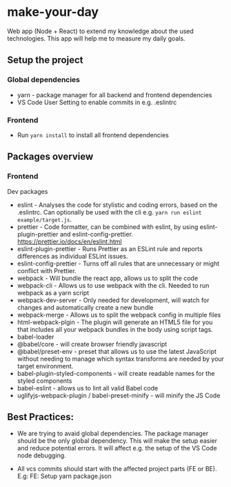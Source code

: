 # make-your-day
Web app (Node + React) to extend my knowledge about the used technologies. This app will help me to measure my daily goals.


## Setup the project

### Global dependencies
* yarn - package manager for all backend and frontend dependencies
* VS Code User Setting to enable commits in e.g. .eslintrc

### Frontend
* Run `yarn install` to install all frontend dependencies

## Packages overview

### Frontend
Dev packages
* eslint - Analyses the code for stylistic and coding errors, based on the .eslintrc.
Can optionally be used with the cli e.g. `yarn run eslint example/target.js`.
* prettier - Code formatter, can be combined with eslint, by using eslint-plugin-prettier and eslint-config-prettier. https://prettier.io/docs/en/eslint.html
* eslint-plugin-prettier - Runs Prettier as an ESLint rule and reports differences as individual ESLint issues.
* eslint-config-prettier - Turns off all rules that are unnecessary or might conflict with Prettier.
* webpack - Will bundle the react app, allows us to split the code
* webpack-cli - Allows us to use webpack with the cli. Needed to run webpack as a yarn script
* webpack-dev-server - Only needed for development, will watch for changes and automatically create a new bundle
* webpack-merge - Allows us to split the webpack config in multiple files
* html-webpack-plgin - The plugin will generate an HTML5 file for you that includes all your webpack bundles in the body using script tags.
* babel-loader
* @babel/core - will create browser friendly javascript
* @babel/preset-env - preset that allows us to use the latest JavaScript without needing to manage which syntax transforms are needed by your target environment.
* babel-plugin-styled-components - will create readable names for the styled components
* babel-eslint - allows us to lint all valid Babel code
* uglifyjs-webpack-plugin / babel-preset-minify - will minify the JS Code
## Best Practices:
* We are trying to avaid global dependencies.
The package manager should be the only global dependency.
This will make the setup easier and reduce potential errors.
It will affect e.g. the setup of the VS Code node debugging.

* All vcs commits should start with the affected project parts (FE or BE).
E.g: FE: Setup yarn package.json
